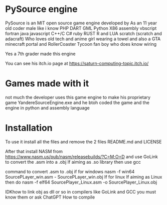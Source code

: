 # PySource engine

PySource is an MIT open source game engine developed by As an 11 year old coder male like i know PHP  DART GML Python X86 assembly vbscript fortran java javascript C++/C C# ruby RUST R and LUA scratch (scratch and adacraft) Who loves old tech and anime girl wearing a towel and also a GTA minecraft portal and RollerCoaster Tycoon fan boy who does know wiring

Yes a 7th grader made this engine 

You can see his itch.io page at https://saturn-computing-topic.itch.io/ 
# Games made with it
not much the developer uses this game engine to make his proprietary game YandereSourceEngine.exe and he btoh coded the game and the engine in python and assembly language

# Installation

To use it install all the files and remove the 2 files README.md and LICENSE

After that install NASM from https://www.nasm.us/pub/nasm/releasebuilds/?C=M;O=D and use GoLink to convert the .asm into a .obj
If aiming as .so library then use gcc

command to convert .asm to .obj
if for windows
nasm -f win64 SourcePLayer_win.asm - SourcePLayer_win.obj
If for linux
If aiming as Linux then do
nasm -f elf64 SourcePlayer_Linux.asm -o SourcePlayer_Linux.obj

IDKhow to link obj as dll or so in compilers like GoLink and GCC you must know them or ask ChatGPT How to compile


